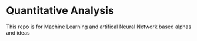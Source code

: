 # Quantitative Analysis

This repo is for Machine Learning and artifical Neural Network based alphas and ideas 
